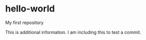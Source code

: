 # hello-world
My first repository

This is additional information. I am including this to test a commit.
